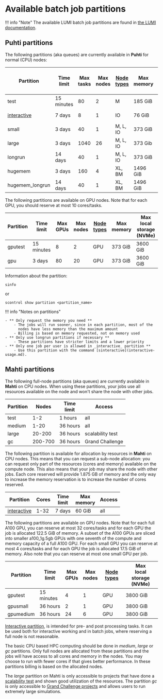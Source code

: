 # Available batch job partitions

!!! info "Note"
    The available LUMI batch job partitions are found in [the LUMI documentation](https://docs.lumi-supercomputer.eu/runjobs/scheduled-jobs/partitions/).

## Puhti partitions

The following partitions (aka queues) are currently available in **Puhti** for
normal (CPU) nodes:


| Partition       | Time<br>limit | Max<br>tasks | Max<br>nodes             | [Node types](../systems-puhti.md)   | Max<br>memory  | Max<br>local storage<br>[(NVMe)](../creating-job-scripts-puhti/#local-storage) |
|-----------------|---------------|--------------|--------------------------|------------------------------|----------|----------|
| test            | 15 minutes    | 80           |   2                      |  M                           | 185 GiB  |          |
| [interactive](interactive-usage.md)     | 7 days        | 8            |   1                      |  IO  | 76 GiB   | 720 GiB  |
| small           | 3 days        | 40           |   1                      |  M, L, IO                    | 373 GiB  | 3600 GiB |
| large           | 3 days        | 1040         |   26                     |  M, L, IO                    | 373 Gib  | 3600 GiB | 
| longrun         | 14 days       | 40           |   1                      |  M, L, IO                    | 373 GiB  | 3600 GiB | 
| hugemem         | 3 days        | 160          |   4                      |  XL, BM                      | 1496 GiB |         |
| hugemem_longrun | 14 days       | 40           |   1                      |  XL, BM                      | 1496 GiB |         |

The following partitions are available on GPU nodes. Note that for each GPU, you should reserve at most 10 cores/tasks.

| Partition       | Time<br>limit | Max<br>GPUs | Max<br>nodes | [Node types](../systems-puhti.md) | Max<br>memory | Max<br>local storage (NVMe) |
|-----------------|---------------|-------------|--------------|----------------------------|---------------|-----------------------------|
| gputest         | 15 minutes    | 8           | 2            | GPU                        | 373 GiB       | 3600 GiB                    |
| gpu             | 3 days        | 80          | 20           | GPU                        | 373 GiB       | 3600 GiB                    |


Information about the partition:

```
sinfo

```

or
```
scontrol show partition <partition_name>

```

!!! info "Notes on partitions"

    - ** Only request the memory you need **
        - The jobs will run sooner, since in each partition, most of the
          nodes have less memory than the maximum amount
        - Billing is based on memory requested, not on memory used
    - ** Only use longrun partitions if necessary **
        - These partitions have stricter limits and a lower priority
    - ** Only one job per user is allowed in _interactive_ partition **
        - Use this partition with the command [sinteractive](interactive-usage.md).


## Mahti partitions

The following full-node partitions (aka queues) are currently available in **Mahti** on CPU nodes. When using these partitions, your jobs use all resources available on the node and won't share the node with other jobs.

| Partition | Nodes       | Time<br>limit | Access           |
|-----------|-------------|---------------|------------------|
| test      | 1-2         | 1  hours      | all              |
| medium    | 1-20        | 36 hours      | all              |
| large     | 20-200      | 36 hours      | scalability test |
| gc          | 200-700       | 36 hours      | Grand Challenge  |

The following partition is available for allocation by resources in **Mahti** on CPU nodes. This means that you can request a sub-node allocation: you can request only part of the resources (cores and memory) available on the compute node. This also means that your job may share the node with other jobs. Each core reserved will provide 1.875 GB of memory and the only way to increase the memory reservation is to increase the number of cores reserved.

| Partition | Cores       | Time<br>limit | Max<br>memory    | Access           |
|-----------|-------------|---------------|------------------|------------------|
| [interactive](interactive-usage.md#sinteractive-in-mahti)  |  1-32      |  7 days      | 60 GiB           | all              |

The following partitions are available on GPU nodes. Note that for each full A100 GPU, you can reserve at most 32 cores/tasks and for each GPU the job is allocated 122.5 GiB of memory. 
A subset of the A100 GPUs are sliced into smaller a100_1g.5gb GPUs with one seventh of the compute and memory capacity of a full A100 GPU. For each small GPU you can reserve at most 
4 cores/tasks and for each GPU the job is allocated 17.5 GiB of memory. Also note that you can reserve at most one small GPU per job.


| Partition       | Time<br>limit | Max<br>GPUs | Max<br>nodes | [Node types](../systems-mahti.md) |  Max<br>local storage (NVMe) |
|-----------------|---------------|-------------|--------------|----------------------------|-----------------------------|
| gputest         | 15 minutes    | 4           | 1            | GPU                        | 3800 GiB                    |
| gpusmall        | 36 hours      | 2           | 1            | GPU                        | 3800 GiB                    |
| gpumedium       | 36 hours      | 24          | 6            | GPU                        | 3800 GiB                    |

[Interactive partition](./interactive-usage.md#sinteractive-in-mahti), is intended for pre- and post processing tasks. 
It can be used both for interactive working and in batch jobs, where reserving a full node is not reasonable. 

The basic CPU based HPC computing should be done in _medium_, _large_ or _gc_ partitions. Only full nodes are allocated from these partitions and the jobs will have access to all cores and memory in the nodes. You may choose to run with fewer cores if that 
gives better performance. In these partitions billing is based on the allocated nodes.

The _large_ partition on Mahti is only accessible to projects that have done a
[scalability test](../../accounts/how-to-access-mahti-large-partition.md) and shown good utilization of the resources. The partition
_gc_ is only accessible to [Grand Challenge projects](https://research.csc.fi/grand-challenge-proposals) and allows users to run extremely large simulations. 

